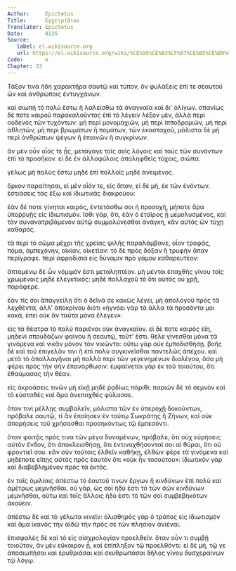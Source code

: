 ```yaml
---
Author:     Epictetus  
Title:      Εγχειρίδιον  
Translator: Epictetus  
Date:       0135  
Source:
   label: el.wikisource.org
   url: https://el.wikisource.org/wiki/%CE%95%CE%B3%CF%87%CE%B5%CE%B9%CF%81%CE%AF%CE%B4%CE%B9%CE%BF%CE%BD 
Code:       e  
Chapter: 33
---
```


Τάξον τινὰ ἤδη χαρακτῆρα σαυτῷ καὶ τύπον, ὃν φυλάξεις ἐπί τε σεαυτοῦ ὢν καὶ
ἀνθρώποις ἐντυγχάνων.

καὶ σιωπὴ τὸ πολὺ ἔστω ἢ λαλείσθω τὰ ἀναγκαῖα καὶ δι' ὀλίγων. σπανίως δέ ποτε
καιροῦ παρακαλοῦντος ἐπὶ τὸ λέγειν λέξον μέν, ἀλλὰ περὶ οὐδενὸς τῶν τυχόντων:
μὴ περὶ μονομαχιῶν, μὴ περὶ ἱπποδρομιῶν, μὴ περὶ ἀθλητῶν, μὴ περὶ βρωμάτων ἢ
πομάτων, τῶν ἑκασταχοῦ, μάλιστα δὲ μὴ περὶ ἀνθρώπων ψέγων ἢ ἐπαινῶν ἢ
συγκρίνων.

ἂν μὲν οὖν οἷός τε ᾖς, μετάγαγε τοῖς σοῖς λόγοις καὶ τοὺς τῶν συνόντων ἐπὶ τὸ
προσῆκον. εἰ δὲ ἐν ἀλλοφύλοις ἀποληφθεὶς τύχοις, σιώπα.

γέλως μὴ πολὺς ἔστω μηδὲ ἐπὶ πολλοῖς μηδὲ ἀνειμένος.

ὅρκον παραίτησαι, εἰ μὲν οἷόν τε, εἰς ἅπαν, εἰ δὲ μή, ἐκ τῶν ἐνόντων. ἑστιάσεις
τὰς ἔξω καὶ ἰδιωτικὰς διακρούου:

ἐὰν δέ ποτε γίνηται καιρός, ἐντετάσθω σοι ἡ προσοχή, μήποτε ἄρα ὑποῤῥυῇς εἰς
ἰδιωτισμόν. ἴσθι γάρ, ὅτι, ἐὰν ὁ ἑταῖρος ᾖ μεμολυσμένος, καὶ τὸν
συνανατριβόμενον αὐτῷ συμμολύνεσθαι ἀνάγκη, κἂν αὐτὸς ὢν τύχῃ καθαρός.

τὰ περὶ τὸ σῶμα μέχρι τῆς χρείας ψιλῆς παραλάμβανε, οἷον τροφάς, πόμα,
ἀμπεχόνην, οἰκίαν, οἰκετίαν: τὸ δὲ πρὸς δόξαν ἢ τρυφὴν ἅπαν περίγραφε. περὶ
ἀφροδίσια εἰς δύναμιν πρὸ γάμου καθαρευτέον:

ἁπτομένῳ δὲ ὧν νόμιμόν ἐστι μεταληπτέον. μὴ μέντοι ἐπαχθὴς γίνου τοῖς χρωμένοις
μηδὲ ἐλεγκτικός: μηδὲ πολλαχοῦ τὸ ὅτι αὐτὸς οὐ χρῇ, παράφερε.

ἐὰν τίς σοι ἀπαγγείλῃ ὅτι ὁ δεῖνά σε κακῶς λέγει, μὴ ἀπολογοῦ πρὸς τὰ λεχθέντα,
ἀλλ' ἀποκρίνου διότι «ἠγνόει γὰρ τὰ ἄλλα τὰ προσόντα μοι κακά, ἐπεὶ οὐκ ἂν
ταῦτα μόνα ἔλεγεν».

εἰς τὰ θέατρα τὸ πολὺ παριέναι οὐκ ἀναγκαῖον. εἰ δέ ποτε καιρὸς εἴη, μηδενὶ
σπουδάζων φαίνου ἢ σεαυτῷ, τοῦτ' ἔστι. θέλε γίνεσθαι μόνα τὰ γινόμενα καὶ νικᾶν
μόνον τὸν νικῶντα: οὕτω γὰρ οὐκ ἐμποδισθήσῃ. βοῆς δὲ καὶ τοῦ ἐπιγελᾶν τινι ἢ
ἐπὶ πολὺ συγκινεῖσθαι παντελῶς ἀπέχου. καὶ μετὰ τὸ ἀπαλλαγῆναι μὴ πολλὰ περὶ
τῶν γεγενημένων διαλέγου, ὅσα μὴ φέρει πρὸς τὴν σὴν ἐπανόρθωσιν: ἐμφαίνεται γὰρ
ἐκ τοῦ τοιούτου, ὅτι ἐθαύμασας τὴν θέαν.

εἰς ἀκροάσεις τινῶν μὴ εἰκῇ μηδὲ ῥᾳδίως πάριθι: παριὼν δὲ τὸ σεμνὸν καὶ τὸ
εὐσταθὲς καὶ ἅμα ἀνεπαχθὲς φύλασσε.

ὅταν τινὶ μέλλῃς συμβαλεῖν, μάλιστα τῶν ἐν ὑπεροχῇ δοκούντων, πρόβαλε σαυτῷ, τί
ἂν ἐποίησεν ἐν τούτῳ Σωκράτης ἢ Ζήνων, καὶ οὐκ ἀπορήσεις τοῦ χρήσασθαι
προσηκόντως τῷ ἐμπεσόντι.

ὅταν φοιτᾷς πρός τινα τῶν μέγα δυναμένων, πρόβαλε, ὅτι οὐχ εὑρήσεις αὐτὸν
ἔνδον, ὅτι ἀποκλεισθήσῃ, ὅτι ἐντιναχθήσονταί σοι αἱ θύραι, ὅτι οὐ φροντιεῖ σου.
κἂν σὺν τούτοις ἐλθεῖν καθήκῃ, ἐλθὼν φέρε τὰ γινόμενα καὶ μηδέποτε εἴπῃς αὐτὸς
πρὸς ἑαυτὸν ὅτι «οὐκ ἦν τοσούτου»: ἰδιωτικὸν γὰρ καὶ διαβεβλημένον πρὸς τὰ
ἐκτός.

ἐν ταῖς ὁμιλίαις ἀπέστω τὸ ἑαυτοῦ τινων ἔργων ἢ κινδύνων ἐπὶ πολὺ καὶ ἀμέτρως
μεμνῆσθαι. οὐ γάρ, ὡς σοὶ ἡδύ ἐστι τὸ τῶν σῶν κινδύνων μεμνῆσθαι, οὕτω καὶ τοῖς
ἄλλοις ἡδύ ἐστι τὸ τῶν σοὶ συμβεβηκότων ἀκούειν.

ἀπέστω δὲ καὶ τὸ γέλωτα κινεῖν: ὀλισθηρὸς γὰρ ὁ τρόπος εἰς ἰδιωτισμὸν καὶ ἅμα
ἱκανὸς τὴν αἰδῶ τὴν πρὸς σὲ τῶν πλησίον ἀνιέναι.

ἐπισφαλὲς δὲ καὶ τὸ εἰς αἰσχρολογίαν προελθεῖν. ὅταν οὖν τι συμβῇ τοιοῦτον, ἂν
μὲν εὔκαιρον ᾖ, καὶ ἐπίπληξον τῷ προελθόντι: εἰ δὲ μή, τῷ γε ἀποσιωπῆσαι καὶ
ἐρυθριᾶσαι καὶ σκυθρωπάσαι δῆλος γίνου δυσχεραίνων τῷ λόγῳ.


